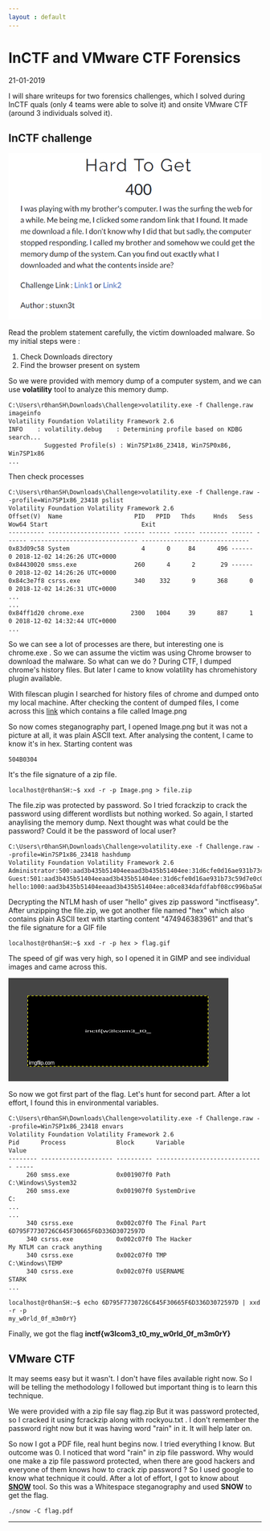 ```yaml
---
layout : default
---
```


# InCTF and VMware CTF Forensics
21-01-2019

I will share writeups for two forensics challenges, which I solved during InCTF quals (only 4 teams were able to solve it) and onsite VMware CTF (around 3 individuals solved it).

## InCTF challenge

![Branching](https://raw.githubusercontent.com/r0hanSH/r0hanSH.github.io/master/images/InCTF-VMware-CTF/problem-inctf.png)

Read the problem statement carefully, the victim downloaded malware. So my initial steps were :
1. Check Downloads directory
2. Find the browser present on system

So we were provided with memory dump of a computer system, and we can use **volatility** tool to analyze this memory dump.

```
C:\Users\r0hanSH\Downloads\Challenge>volatility.exe -f Challenge.raw imageinfo
Volatility Foundation Volatility Framework 2.6
INFO    : volatility.debug    : Determining profile based on KDBG search...
          Suggested Profile(s) : Win7SP1x86_23418, Win7SP0x86, Win7SP1x86
...
```

Then check processes

```
C:\Users\r0hanSH\Downloads\Challenge>volatility.exe -f Challenge.raw --profile=Win7SP1x86_23418 pslist
Volatility Foundation Volatility Framework 2.6
Offset(V)  Name                    PID   PPID   Thds     Hnds   Sess  Wow64 Start                          Exit
---------- -------------------- ------ ------ ------ -------- ------ ------ ------------------------------ ------------------------------
0x83d09c58 System                    4      0     84      496 ------      0 2018-12-02 14:26:26 UTC+0000
0x84430020 smss.exe                260      4      2       29 ------      0 2018-12-02 14:26:26 UTC+0000
0x84c3e7f8 csrss.exe               340    332      9      368      0      0 2018-12-02 14:26:31 UTC+0000
...
...
0x84ff1d20 chrome.exe             2300   1004     39      887      1      0 2018-12-02 14:32:44 UTC+0000
...
```

So we can see a lot of processes are there, but interesting one is chrome.exe . So we can assume the victim was using Chrome browser to download the malware. So what can we do ? During CTF, I dumped chrome's history files. But later I came to know volatility has chromehistory plugin available.

With filescan plugin I searched for history files of chrome and dumped onto my local machine. After checking the content of dumped files, I come across this [link](https://mega.nz/#!jj4TRK4I!GS5PWWXZpbpTaXZU5LPdOldxAlXE_UkHDjhnIbYo2ckimage/pngimage/png) which contains a file called Image.png

So now comes steganography part, I opened Image.png but it was not a picture at all, it was plain ASCII text. After analysing the content, I came to know it's in hex. Starting content was
```
504B0304
```

It's the file signature of a zip file.

```
localhost@r0hanSH:~$ xxd -r -p Image.png > file.zip
```

The file.zip was protected by password. So I tried fcrackzip to crack the password using different wordlists but nothing worked. So again, I started anaylising the memory dump. Next thought was what could be the password? Could it be the password of local user?

```
C:\Users\r0hanSH\Downloads\Challenge>volatility.exe -f Challenge.raw --profile=Win7SP1x86_23418 hashdump
Volatility Foundation Volatility Framework 2.6
Administrator:500:aad3b435b51404eeaad3b435b51404ee:31d6cfe0d16ae931b73c59d7e0c089c0:::
Guest:501:aad3b435b51404eeaad3b435b51404ee:31d6cfe0d16ae931b73c59d7e0c089c0:::
hello:1000:aad3b435b51404eeaad3b435b51404ee:a0ce834dafdfabf08cc996ba5a6bba31:::
```

Decrypting the NTLM hash of user "hello" gives zip password "inctfiseasy". After unzipping the file.zip, we got another file named "hex" which also contains plain ASCII text with starting content "474946383961" and that's the file signature for a GIF file

```
localhost@r0hanSH:~$ xxd -r -p hex > flag.gif
```

The speed of gif was very high, so I opened it in GIMP and see individual images and came across this.

![Branching](https://raw.githubusercontent.com/r0hanSH/r0hanSH.github.io/master/images/InCTF-VMware-CTF/first-part-of-flag.png)

So now we got first part of the flag. Let's hunt for second part. After a lot effort, I found this in environmental variables.

```
C:\Users\r0hanSH\Downloads\Challenge>volatility.exe -f Challenge.raw --profile=Win7SP1x86_23418 envars
Volatility Foundation Volatility Framework 2.6
Pid      Process              Block      Variable                       Value
-------- -------------------- ---------- ------------------------------ -----
     260 smss.exe             0x001907f0 Path                           C:\Windows\System32
     260 smss.exe             0x001907f0 SystemDrive                    C:
...
...
     340 csrss.exe            0x002c07f0 The Final Part                 6D795F7730726C645F30665F6D336D3072597D
     340 csrss.exe            0x002c07f0 The Hacker                     My NTLM can crack anything
     340 csrss.exe            0x002c07f0 TMP                            C:\Windows\TEMP
     340 csrss.exe            0x002c07f0 USERNAME                       STARK
...
```

```
localhost@r0hanSH:~$ echo 6D795F7730726C645F30665F6D336D3072597D | xxd -r -p
my_w0rld_0f_m3m0rY}
```

Finally, we got the flag **inctf{w3lcom3_t0_my_w0rld_0f_m3m0rY}**

## VMware CTF

It may seems easy but it wasn't. I don't have files available right now. So I will be telling the methodology I followed but important thing is to learn this technique.

We were provided with a zip file say flag.zip
But it was password protected, so I cracked it using fcrackzip along with rockyou.txt . I don't remember the password right now but it was having word "rain" in it. It will help later on.

So now I got a PDF file, real hunt begins now. I tried everything I know. But outcome was 0. I noticed that word "rain" in zip file password. Why would one make a zip file password protected, when there are good hackers and everyone of them knows how to crack zip password ? So I used google to know what technique it could. After a lot of effort, I got to know about [**SNOW**](http://www.darkside.com.au/snow/) tool. So this was a Whitespace steganography and used **SNOW** to get the flag.
```
./snow -C flag.pdf
```

---
